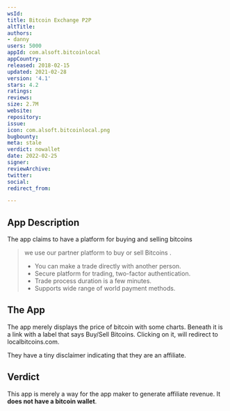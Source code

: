 ```yaml
---
wsId: 
title: Bitcoin Exchange P2P
altTitle: 
authors:
- danny
users: 5000
appId: com.alsoft.bitcoinlocal
appCountry: 
released: 2018-02-15
updated: 2021-02-28
version: '4.1'
stars: 4.2
ratings: 
reviews: 
size: 2.7M
website: 
repository: 
issue: 
icon: com.alsoft.bitcoinlocal.png
bugbounty: 
meta: stale
verdict: nowallet
date: 2022-02-25
signer: 
reviewArchive: 
twitter: 
social: 
redirect_from: 

---
```


## App Description

The app claims to have a platform for buying and selling bitcoins

> we use our partner platform to buy or sell Bitcoins .
>
> - You can make a trade directly with another person.
> - Secure platform for trading, two-factor authentication.
> - Trade process duration is a few minutes.
> - Supports wide range of world payment methods.

## The App

The app merely displays the price of bitcoin with some charts. Beneath it is a link with a label that says Buy/Sell Bitcoins. Clicking on it, will redirect to localbitcoins.com.

They have a tiny disclaimer indicating that they are an affiliate.

## Verdict

This app is merely a way for the app maker to generate affiliate revenue. It **does not have a bitcoin wallet**.
